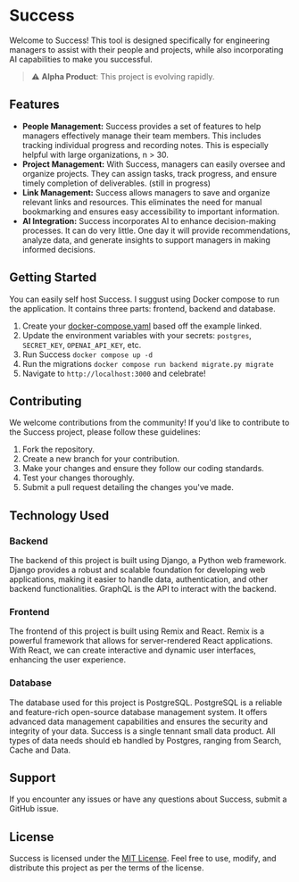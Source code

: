 # Success

Welcome to  Success!  This tool is designed specifically for engineering managers to assist with their people and projects, while also incorporating AI capabilities to make you successful.

> :warning: **Alpha Product**: This project is evolving rapidly. 


## Features

- **People Management:** Success provides a set of features to help managers effectively manage their team members. This includes tracking individual progress and recording notes. This is especially helpful with large organizations, n > 30. 
- **Project Management:** With Success, managers can easily oversee and organize projects. They can assign tasks, track progress, and ensure timely completion of deliverables. (still in progress)
- **Link Management:** Success allows managers to save and organize relevant links and resources. This eliminates the need for manual bookmarking and ensures easy accessibility to important information.
- **AI Integration:** Success incorporates AI to enhance decision-making processes. It can do very little. One day it will provide recommendations, analyze data, and generate insights to support managers in making informed decisions.

## Getting Started 

You can easily self host Success. I suggust using Docker compose to run the application. It contains three parts: frontend, backend and database. 

1. Create your [docker-compose.yaml](https://github.com/mbseid/success/blob/main/examples/docker-compose.yaml) based off the example linked. 
2. Update the environment variables with your secrets: `postgres`, `SECRET_KEY`, `OPENAI_API_KEY`, etc.
3. Run Success `docker compose up -d`
4. Run the migrations `docker compose run backend migrate.py migrate`
5. Navigate to `http://localhost:3000` and celebrate! 

## Contributing

We welcome contributions from the community! If you'd like to contribute to the Success project, please follow these guidelines:

1. Fork the repository. 
2. Create a new branch for your contribution.
3. Make your changes and ensure they follow our coding standards.
4. Test your changes thoroughly.
5. Submit a pull request detailing the changes you've made.

## Technology Used

### Backend
The backend of this project is built using Django, a Python web framework. Django provides a robust and scalable foundation for developing web applications, making it easier to handle data, authentication, and other backend functionalities. GraphQL is the API to interact with the backend. 

### Frontend
The frontend of this project is built using Remix and React. Remix is a powerful framework that allows for server-rendered React applications. With React, we can create interactive and dynamic user interfaces, enhancing the user experience.

### Database
The database used for this project is PostgreSQL. PostgreSQL is a reliable and feature-rich open-source database management system. It offers advanced data management capabilities and ensures the security and integrity of your data. Success is a single tennant small data product. All types of data needs should eb handled by Postgres, ranging from Search, Cache and Data. 

## Support

If you encounter any issues or have any questions about Success, submit a GitHub issue. 

## License

Success is licensed under the [MIT License](LICENSE). Feel free to use, modify, and distribute this project as per the terms of the license.